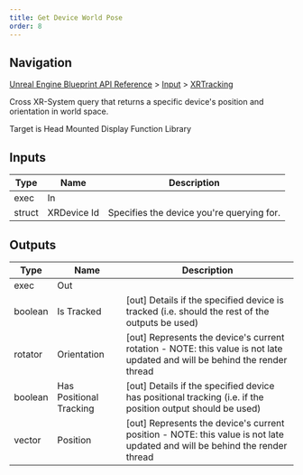 ```yaml
---
title: Get Device World Pose
order: 8
---
```

## Navigation

[Unreal Engine Blueprint API Reference](https://dev.epicgames.com/documentation/en-us/unreal-engine/BlueprintAPI) > [Input](https://dev.epicgames.com/documentation/en-us/unreal-engine/BlueprintAPI/Input) > [XRTracking](https://dev.epicgames.com/documentation/en-us/unreal-engine/BlueprintAPI/Input/XRTracking)

Cross XR-System query that returns a specific device's position and orientation in world space.

Target is Head Mounted Display Function Library

## Inputs

| Type | Name | Description |
| --- | --- | --- |
| exec | In |  |
| struct | XRDevice Id | Specifies the device you're querying for. |

## Outputs

| Type | Name | Description |
| --- | --- | --- |
| exec | Out |  |
| boolean | Is Tracked | \[out\] Details if the specified device is tracked (i.e. should the rest of the outputs be used) |
| rotator | Orientation | \[out\] Represents the device's current rotation - NOTE: this value is not late updated and will be behind the render thread |
| boolean | Has Positional Tracking | \[out\] Details if the specified device has positional tracking (i.e. if the position output should be used) |
| vector | Position | \[out\] Represents the device's current position - NOTE: this value is not late updated and will be behind the render thread |

